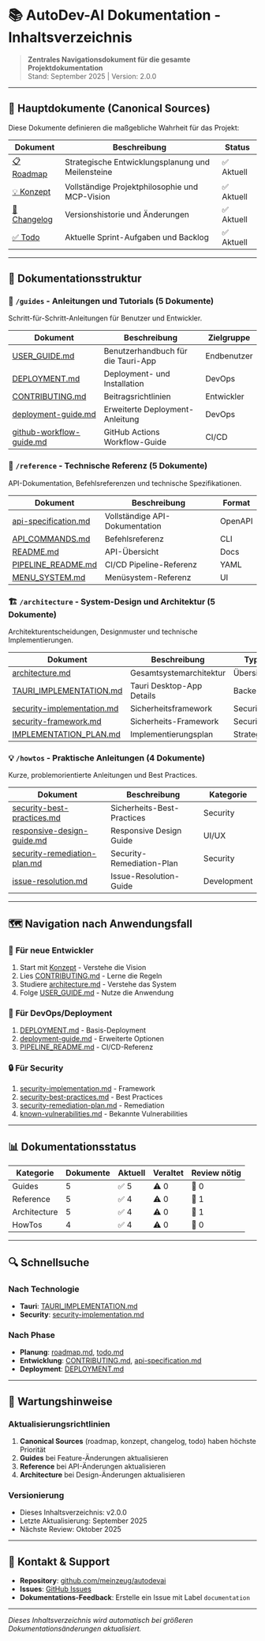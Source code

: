 # 📚 AutoDev-AI Dokumentation - Inhaltsverzeichnis

> **Zentrales Navigationsdokument für die gesamte Projektdokumentation**  
> Stand: September 2025 | Version: 2.0.0

---

## 🎯 Hauptdokumente (Canonical Sources)

Diese Dokumente definieren die maßgebliche Wahrheit für das Projekt:

| Dokument                       | Beschreibung                                      | Status     |
| ------------------------------ | ------------------------------------------------- | ---------- |
| [📋 Roadmap](./roadmap.md)     | Strategische Entwicklungsplanung und Meilensteine | ✅ Aktuell |
| [💡 Konzept](./konzept.md)     | Vollständige Projektphilosophie und MCP-Vision    | ✅ Aktuell |
| [📝 Changelog](./changelog.md) | Versionshistorie und Änderungen                   | ✅ Aktuell |
| [✅ Todo](./todo.md)           | Aktuelle Sprint-Aufgaben und Backlog              | ✅ Aktuell |

---

## 📁 Dokumentationsstruktur

### 📖 `/guides` - Anleitungen und Tutorials (5 Dokumente)

Schritt-für-Schritt-Anleitungen für Benutzer und Entwickler.

| Dokument                                                      | Beschreibung                       | Zielgruppe  |
| ------------------------------------------------------------- | ---------------------------------- | ----------- |
| [USER_GUIDE.md](./guides/USER_GUIDE.md)                       | Benutzerhandbuch für die Tauri-App | Endbenutzer |
| [DEPLOYMENT.md](./guides/DEPLOYMENT.md)                       | Deployment- und Installation       | DevOps      |
| [CONTRIBUTING.md](./guides/CONTRIBUTING.md)                   | Beitragsrichtlinien                | Entwickler  |
| [deployment-guide.md](./guides/deployment-guide.md)           | Erweiterte Deployment-Anleitung    | DevOps      |
| [github-workflow-guide.md](./guides/github-workflow-guide.md) | GitHub Actions Workflow-Guide      | CI/CD       |

### 🔧 `/reference` - Technische Referenz (5 Dokumente)

API-Dokumentation, Befehlsreferenzen und technische Spezifikationen.

| Dokument                                                 | Beschreibung                   | Format  |
| -------------------------------------------------------- | ------------------------------ | ------- |
| [api-specification.md](./reference/api-specification.md) | Vollständige API-Dokumentation | OpenAPI |
| [API_COMMANDS.md](./reference/API_COMMANDS.md)           | Befehlsreferenz                | CLI     |
| [README.md](./reference/README.md)                       | API-Übersicht                  | Docs    |
| [PIPELINE_README.md](./reference/PIPELINE_README.md)     | CI/CD Pipeline-Referenz        | YAML    |
| [MENU_SYSTEM.md](./reference/MENU_SYSTEM.md)             | Menüsystem-Referenz            | UI      |

### 🏗️ `/architecture` - System-Design und Architektur (5 Dokumente)

Architekturentscheidungen, Designmuster und technische Implementierungen.

| Dokument                                                                | Beschreibung              | Typ       |
| ----------------------------------------------------------------------- | ------------------------- | --------- |
| [architecture.md](./architecture/architecture.md)                       | Gesamtsystemarchitektur   | Übersicht |
| [TAURI_IMPLEMENTATION.md](./architecture/TAURI_IMPLEMENTATION.md)       | Tauri Desktop-App Details | Backend   |
| [security-implementation.md](./architecture/security-implementation.md) | Sicherheitsframework      | Security  |
| [security-framework.md](./architecture/security-framework.md)           | Sicherheits-Framework     | Security  |
| [IMPLEMENTATION_PLAN.md](./architecture/IMPLEMENTATION_PLAN.md)         | Implementierungsplan      | Strategy  |

### 💡 `/howtos` - Praktische Anleitungen (4 Dokumente)

Kurze, problemorientierte Anleitungen und Best Practices.

| Dokument                                                              | Beschreibung               | Kategorie   |
| --------------------------------------------------------------------- | -------------------------- | ----------- |
| [security-best-practices.md](./howtos/security-best-practices.md)     | Sicherheits-Best-Practices | Security    |
| [responsive-design-guide.md](./howtos/responsive-design-guide.md)     | Responsive Design Guide    | UI/UX       |
| [security-remediation-plan.md](./howtos/security-remediation-plan.md) | Security-Remediation-Plan  | Security    |
| [issue-resolution.md](./howtos/issue-resolution.md)                   | Issue-Resolution-Guide     | Development |

---

## 🗺️ Navigation nach Anwendungsfall

### 🚀 **Für neue Entwickler**

1. Start mit [Konzept](./konzept.md) - Verstehe die Vision
2. Lies [CONTRIBUTING.md](./guides/CONTRIBUTING.md) - Lerne die Regeln
3. Studiere [architecture.md](./architecture/architecture.md) - Verstehe das System
4. Folge [USER_GUIDE.md](./guides/USER_GUIDE.md) - Nutze die Anwendung

### 🔧 **Für DevOps/Deployment**

1. [DEPLOYMENT.md](./guides/DEPLOYMENT.md) - Basis-Deployment
2. [deployment-guide.md](./guides/deployment-guide.md) - Erweiterte Optionen
3. [PIPELINE_README.md](./reference/PIPELINE_README.md) - CI/CD-Referenz

### 🔒 **Für Security**

1. [security-implementation.md](./architecture/security-implementation.md) - Framework
2. [security-best-practices.md](./howtos/security-best-practices.md) - Best Practices
3. [security-remediation-plan.md](./howtos/security-remediation-plan.md) - Remediation
4. [known-vulnerabilities.md](./security/known-vulnerabilities.md) - Bekannte Vulnerabilities

---

## 📊 Dokumentationsstatus

| Kategorie    | Dokumente | Aktuell | Veraltet | Review nötig |
| ------------ | --------- | ------- | -------- | ------------ |
| Guides       | 5         | ✅ 5    | ⚠️ 0     | 🔄 0         |
| Reference    | 5         | ✅ 4    | ⚠️ 0     | 🔄 1         |
| Architecture | 5         | ✅ 4    | ⚠️ 0     | 🔄 1         |
| HowTos       | 4         | ✅ 4    | ⚠️ 0     | 🔄 0         |

---

## 🔍 Schnellsuche

### Nach Technologie

- **Tauri**: [TAURI_IMPLEMENTATION.md](./architecture/TAURI_IMPLEMENTATION.md)
- **Security**: [security-implementation.md](./architecture/security-implementation.md)

### Nach Phase

- **Planung**: [roadmap.md](./roadmap.md), [todo.md](./todo.md)
- **Entwicklung**: [CONTRIBUTING.md](./guides/CONTRIBUTING.md), [api-specification.md](./reference/api-specification.md)
- **Deployment**: [DEPLOYMENT.md](./guides/DEPLOYMENT.md)

---

## 📝 Wartungshinweise

### Aktualisierungsrichtlinien

1. **Canonical Sources** (roadmap, konzept, changelog, todo) haben höchste Priorität
2. **Guides** bei Feature-Änderungen aktualisieren
3. **Reference** bei API-Änderungen aktualisieren
4. **Architecture** bei Design-Änderungen aktualisieren

### Versionierung

- Dieses Inhaltsverzeichnis: v2.0.0
- Letzte Aktualisierung: September 2025
- Nächste Review: Oktober 2025

---

## 🤝 Kontakt & Support

- **Repository**: [github.com/meinzeug/autodevai](https://github.com/meinzeug/autodevai)
- **Issues**: [GitHub Issues](https://github.com/meinzeug/autodevai/issues)
- **Dokumentations-Feedback**: Erstelle ein Issue mit Label `documentation`

---

_Dieses Inhaltsverzeichnis wird automatisch bei größeren Dokumentationsänderungen aktualisiert._
